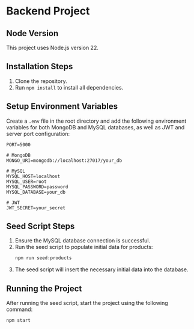 # Backend Project

## Node Version
This project uses Node.js version 22.

## Installation Steps
1. Clone the repository.
2. Run `npm install` to install all dependencies.

## Setup Environment Variables
Create a `.env` file in the root directory and add the following environment variables for both MongoDB and MySQL databases, as well as JWT and server port configuration:

```
PORT=5000

# MongoDB
MONGO_URI=mongodb://localhost:27017/your_db

# MySQL
MYSQL_HOST=localhost
MYSQL_USER=root
MYSQL_PASSWORD=password
MYSQL_DATABASE=your_db

# JWT
JWT_SECRET=your_secret
```

## Seed Script Steps
1. Ensure the MySQL database connection is successful.
2. Run the seed script to populate initial data for products:
   ```bash
   npm run seed:products
   ```
3. The seed script will insert the necessary initial data into the database.

## Running the Project
After running the seed script, start the project using the following command:
```bash
npm start
